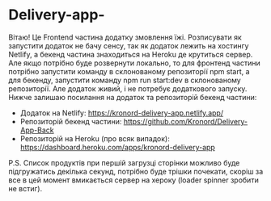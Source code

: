 # Delivery-app-
Вітаю! Це Frontend частина додатку змовлення їжі. 
Розписувати як запустити додаток не бачу сенсу, так як додаток лежить на хостингу Netlify, 
а бекенд частина знаходиться на Heroku де крутиться сервер. Але якщо потрібно буде розвернути локально,
то для фронтенд частини потрібно запустити команду в склонованому репозиторії npm start, а для бекенду,
запустити команду npm run start:dev в склонованому репозиторії. Але додаток живий, і не потребує додаткового запуску.
Нижче залишаю посилання на додаток та репозиторій бекенд частини:
- Додаток на Netlify: https://kronord-delivery-app.netlify.app/
- Репозиторій бекенд частини: https://github.com/Kronord/Delivery-App-Back
- Репозиторій на Heroku (про всяк випадок): https://dashboard.heroku.com/apps/kronord-delivery-app

P.S. Список продуктів при першій загрузці сторінки можливо буде підгружатись декілька секунд, потрібно буде трішки почекати,
скоріш за все в цей момент вмикається сервер на хероку (loader spinner зробити не встиг).
